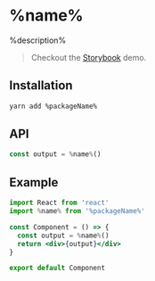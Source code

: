 # %name%

%description%

> Checkout the [Storybook](https://ct-hooks.now.sh/?path=/story/%lowercaseName%--readme) demo.

## Installation

```sh
yarn add %packageName%
```

## API

```js
const output = %name%()
```

## Example

```jsx
import React from 'react'
import %name% from '%packageName%'

const Component = () => {
  const output = %name%()
  return <div>{output}</div>
}

export default Component
```
